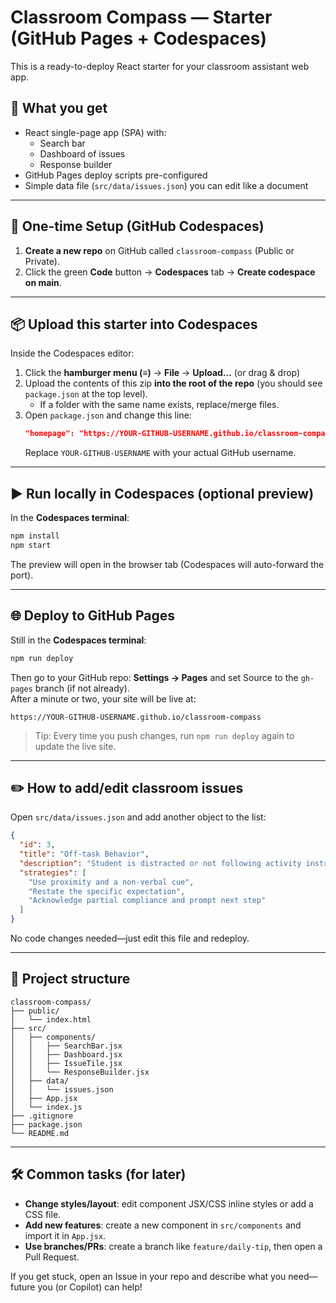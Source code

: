 
# Classroom Compass — Starter (GitHub Pages + Codespaces)

This is a ready-to-deploy React starter for your classroom assistant web app.

## 🚀 What you get
- React single-page app (SPA) with:
  - Search bar
  - Dashboard of issues
  - Response builder
- GitHub Pages deploy scripts pre-configured
- Simple data file (`src/data/issues.json`) you can edit like a document

---

## 🧭 One-time Setup (GitHub Codespaces)
1) **Create a new repo** on GitHub called `classroom-compass` (Public or Private).
2) Click the green **Code** button → **Codespaces** tab → **Create codespace on main**.

---

## 📦 Upload this starter into Codespaces
Inside the Codespaces editor:
1. Click the **hamburger menu (≡)** → **File** → **Upload...** (or drag & drop)  
2. Upload the contents of this zip **into the root of the repo** (you should see `package.json` at the top level).  
   - If a folder with the same name exists, replace/merge files.
3. Open `package.json` and change this line:
   ```json
   "homepage": "https://YOUR-GITHUB-USERNAME.github.io/classroom-compass"
   ```
   Replace `YOUR-GITHUB-USERNAME` with your actual GitHub username.

---

## ▶️ Run locally in Codespaces (optional preview)
In the **Codespaces terminal**:
```bash
npm install
npm start
```
The preview will open in the browser tab (Codespaces will auto-forward the port).

---

## 🌐 Deploy to GitHub Pages
Still in the **Codespaces terminal**:
```bash
npm run deploy
```
Then go to your GitHub repo: **Settings → Pages** and set Source to the `gh-pages` branch (if not already).  
After a minute or two, your site will be live at:
```
https://YOUR-GITHUB-USERNAME.github.io/classroom-compass
```

> Tip: Every time you push changes, run `npm run deploy` again to update the live site.

---

## ✏️ How to add/edit classroom issues
Open `src/data/issues.json` and add another object to the list:
```json
{
  "id": 3,
  "title": "Off-task Behavior",
  "description": "Student is distracted or not following activity instructions.",
  "strategies": [
    "Use proximity and a non-verbal cue",
    "Restate the specific expectation",
    "Acknowledge partial compliance and prompt next step"
  ]
}
```
No code changes needed—just edit this file and redeploy.

---

## 🧩 Project structure
```
classroom-compass/
├── public/
│   └── index.html
├── src/
│   ├── components/
│   │   ├── SearchBar.jsx
│   │   ├── Dashboard.jsx
│   │   ├── IssueTile.jsx
│   │   └── ResponseBuilder.jsx
│   ├── data/
│   │   └── issues.json
│   ├── App.jsx
│   └── index.js
├── .gitignore
├── package.json
└── README.md
```

---

## 🛠️ Common tasks (for later)
- **Change styles/layout**: edit component JSX/CSS inline styles or add a CSS file.
- **Add new features**: create a new component in `src/components` and import it in `App.jsx`.
- **Use branches/PRs**: create a branch like `feature/daily-tip`, then open a Pull Request.

If you get stuck, open an Issue in your repo and describe what you need—future you (or Copilot) can help!
